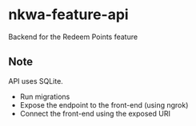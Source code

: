 # nkwa-feature-api

Backend for the Redeem Points feature

## Note

API uses SQLite.
- Run migrations
- Expose the endpoint to the front-end (using ngrok)
- Connect the front-end using the exposed URI
